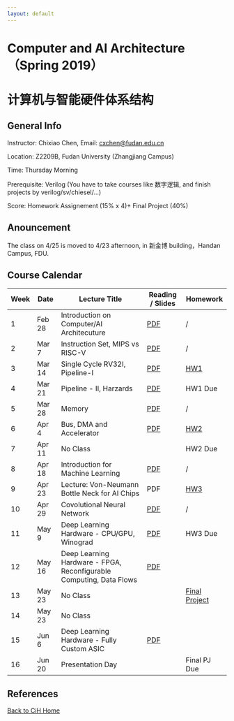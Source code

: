 ```yaml
---
layout: default
---
```


# Computer and AI Architecture （Spring 2019）
# 计算机与智能硬件体系结构

## General Info

Instructor: Chixiao Chen, 
Email: cxchen@fudan.edu.cn

Location: Z2209B, Fudan University (Zhangjiang Campus)

Time: Thursday Morning

Prerequisite: Verilog (You have to take courses like 数字逻辑, and finish projects by verilog/sv/chiesel/...)

Score: Homework Assignement (15% x 4)+ Final Project (40%)

## Anouncement

The class on 4/25 is moved to 4/23 afternoon, in 新金博 building，Handan Campus, FDU.

## Course Calendar

 Week | Date | Lecture Title | Reading / Slides | Homework|
 ---- |  ---- |-----|-----|----|
1| Feb 28 | Introduction on Computer/AI Architecuture | [PDF](./calec1.pdf) | / |
2| Mar  7 | Instruction Set, MIPS vs RISC-V | [PDF](./calec2.pdf)  | / |
3| Mar 14 | Single Cycle RV32I, Pipeline-I | [PDF](./calec3.pdf) | [HW1](./cahw01.pdf) |
4| Mar 21 | Pipeline - II, Harzards| [PDF](./calec4.pdf) | HW1 Due| 
5| Mar 28 | Memory  | [PDF](./calec5.pdf)  | / |
6| Apr 4  | Bus, DMA and Accelerator | [PDF](./calec6.pdf)   | [HW2](./cahw02.pdf)|
7| Apr 11 | No Class |  | HW2 Due |
8| Apr 18 | Introduction for Machine Learning | [PDF](./calec7.pdf) | /|
9| Apr 23 | Lecture: Von-Neumann Bottle Neck for AI Chips | PDF |[HW3](./cahw03.pdf) |
10|Apr 29  | Covolutional Neural Network | [PDF](./calec8.pdf) | / |
11|May 9  | Deep Learning Hardware - CPU/GPU, Winograd  | [PDF](./calec9.pdf) | HW3 Due |
12|May 16 | Deep Learning Hardware - FPGA, Reconfigurable Computing, Data Flows | [PDF](./calec10.pdf) | |
13|May 23 | No Class |  | [Final Project](./cahw04.pdf) |
14|May 23 | No Class |  |  |
15|Jun  6 | Deep Learning Hardware - Fully Custom ASIC |  [PDF](./calec11.pdf) | |
16|Jun 20 | Presentation Day|  | Final PJ Due |

## References


[Back to CiH Home](../)
